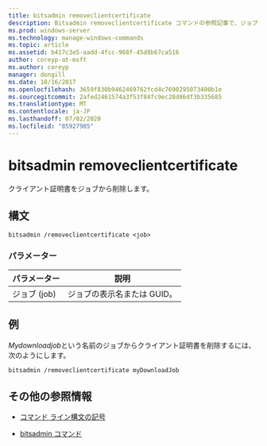 ```yaml
---
title: bitsadmin removeclientcertificate
description: Bitsadmin removeclientcertificate コマンドの参照記事で、ジョブからクライアント証明書を削除します。
ms.prod: windows-server
ms.technology: manage-windows-commands
ms.topic: article
ms.assetid: b417c3e5-aadd-4fcc-968f-45d8b67ca516
author: coreyp-at-msft
ms.author: coreyp
manager: dongill
ms.date: 10/16/2017
ms.openlocfilehash: 3659f830b9462469762fcd4c7690295073400b1e
ms.sourcegitcommit: 2afed2461574a3f53f84fc9ec28d86df3b335685
ms.translationtype: MT
ms.contentlocale: ja-JP
ms.lasthandoff: 07/02/2020
ms.locfileid: "85927985"
---
```

# <a name="bitsadmin-removeclientcertificate"></a>bitsadmin removeclientcertificate

クライアント証明書をジョブから削除します。

## <a name="syntax"></a>構文

```
bitsadmin /removeclientcertificate <job>
```

### <a name="parameters"></a>パラメーター

| パラメーター | 説明 |
| -------------- | -------------- |
| ジョブ (job) | ジョブの表示名または GUID。 |

## <a name="examples"></a>例

*Mydownloadjob*という名前のジョブからクライアント証明書を削除するには、次のようにします。

```
bitsadmin /removeclientcertificate myDownloadJob
```

## <a name="additional-references"></a>その他の参照情報

- [コマンド ライン構文の記号](command-line-syntax-key.md)

- [bitsadmin コマンド](bitsadmin.md)
